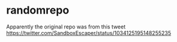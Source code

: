 # randomrepo
Apparently the original repo was from this tweet https://twitter.com/SandboxEscaper/status/1034125195148255235
